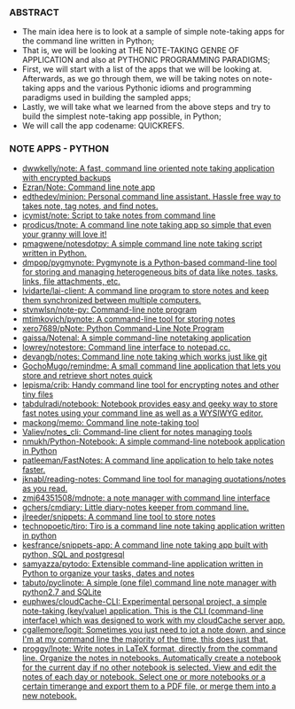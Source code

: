 ### ABSTRACT
* The main idea here is to look at a sample of simple note-taking apps for the command line written in Python;
* That is, we will be looking at THE NOTE-TAKING GENRE OF APPLICATION and also at PYTHONIC PROGRAMMING PARADIGMS;
* First, we will start with a list of the apps that we will be looking at. Afterwards, as we go through them, we will be taking notes on note-taking apps and the various Pythonic idioms and programming paradigms used in building the sampled apps;
* Lastly, we will take what we learned from the above steps and try to build the simplest note-taking app possible, in Python;
* We will call the app codename: QUICKREFS.

### NOTE APPS - PYTHON
* [dwwkelly/note: A fast, command line oriented note taking application with encrypted backups](https://github.com/dwwkelly/note)
* [Ezran/Note: Command line note app](https://github.com/Ezran/Note)
* [edthedev/minion: Personal command line assistant. Hassle free way to takes note, tag notes, and find notes.](https://github.com/edthedev/minion)
* [icymist/note: Script to take notes from command line](https://github.com/icymist/note)
* [prodicus/tnote: A command line note taking app so simple that even your granny will love it!](https://github.com/prodicus/tnote)
* [pmagwene/notesdotpy: A simple command line note taking script written in Python.](https://github.com/pmagwene/notesdotpy)
* [dmpop/pygmynote: Pygmynote is a Python-based command-line tool for storing and managing heterogeneous bits of data like notes, tasks, links, file attachments, etc.](https://github.com/dmpop/pygmynote)
* [lvidarte/lai-client: A command line program to store notes and keep them synchronized between multiple computers.](https://github.com/lvidarte/lai-client)
* [stvnwlsn/note-py: Command-line note program](https://github.com/stvnwlsn/note-py)
* [mtimkovich/pynote: A command-line tool for storing notes](https://github.com/mtimkovich/pynote)
* [xero7689/pNote: Python Command-Line Note Program](https://github.com/xero7689/pNote)
* [gaissa/Notenal: A simple command-line notetaking application](https://github.com/gaissa/Notenal)
* [lowrey/notestore: Command line interface to notepad.cc.](https://github.com/lowrey/notestore)
* [devangb/notes: Command line note taking which works just like git](https://github.com/devangb/notes)
* [GochoMugo/remindme: A small command line application that lets you store and retrieve short notes quick](https://github.com/GochoMugo/remindme)
* [lepisma/crib: Handy command line tool for encrypting notes and other tiny files](https://github.com/lepisma/crib)
* [tabdulradi/notebook: Notebook provides easy and geeky way to store fast notes using your command line as well as a WYSIWYG editor.](https://github.com/tabdulradi/notebook)
* [mackong/memo: Command line note-taking tool](https://github.com/mackong/memo)
* [Valiev/notes_cli: Command-line client for notes managing tools](https://github.com/Valiev/notes_cli)
* [nmukh/Python-Notebook: A simple command-line notebook application in Python](https://github.com/nmukh/Python-Notebook)
* [patleeman/FastNotes: A command line application to help take notes faster.](https://github.com/patleeman/FastNotes)
* [jknabl/reading-notes: Command line tool for managing quotations/notes as you read.](https://github.com/jknabl/reading-notes)
* [zmj64351508/mdnote: a note manager with command line interface](https://github.com/zmj64351508/mdnote)
* [gchers/cmdiary: Little diary-notes keeper from command line.](https://github.com/gchers/cmdiary)
* [jlreeder/snippets: A command line tool to store notes](https://github.com/jlreeder/snippets)
* [technopoetic/tiro: Tiro is a command line note taking application written in python](https://github.com/technopoetic/tiro)
* [kesfrance/snippets-app: A command line note taking app built with python, SQL and postgresql](https://github.com/kesfrance/snippets-app)
* [samyazza/pytodo: Extensible command-line application written in Python to organize your tasks, dates and notes](https://github.com/samyazza/pytodo)
* [tabuto/pyclinote: A simple (one file) command line note manager with python2.7 and SQLite](https://github.com/tabuto/pyclinote)
* [euphwes/cloudCache-CLI: Experimental personal project, a simple note-taking (key/value) application. This is the CLI (command-line interface) which was designed to work with my cloudCache server app.](https://github.com/euphwes/cloudCache-CLI)
* [cgallemore/logit: Sometimes you just need to jot a note down, and since I'm at my command line the majority of the time, this does just that.](https://github.com/cgallemore/logit)
* [proggy/lnote: Write notes in LaTeX format, directly from the command line. Organize the notes in notebooks. Automatically create a notebook for the current day if no other notebook is selected. View and edit the notes of each day or notebook. Select one or more notebooks or a certain timerange and export them to a PDF file, or merge them into a new notebook.](https://github.com/proggy/lnote)
